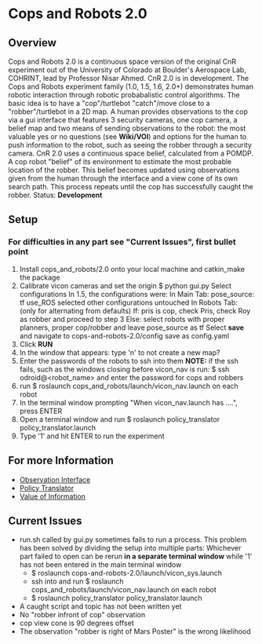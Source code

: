 # Cops and Robots 2.0
## Overview
Cops and Robots 2.0 is a continuous space version of the original CnR experiment out of the University of Colorado at Boulder's Aerospace Lab, COHRINT, lead by Professor Nisar Ahmed. CnR 2.0 is in development. The Cops and Robots experiment family (1.0, 1.5, 1.6, 2.0+) demonstrates human robotic interaction through robotic probabalistic control algorithms. The basic idea is to have a "cop"/turtlebot "catch"/move close to a "robber"/turtlebot in a 2D map. A human provides observations to the cop via a gui interface that features 3 security cameras, one cop camera, a belief map and two means of sending observations to the robot: the most valuable yes or no questions (see **Wiki/VOI**) and options for the human to push information to the robot, such as seeing the robber through a security camera. CnR 2.0 uses a continuous space belief, calculated from a POMDP. A cop robot "belief" of its environment to estimate the most probable location of the robber. This belief becomes updated using observations given from the human through the interface and a view cone of its own search path. This process repeats until the cop has successfully caught the robber. 
Status: **Development**
## Setup
### **For difficulties in any part see "Current Issues", first bullet point** ###
1) Install cops_and_robots/2.0 onto your local machine and catkin_make the package
2) Calibrate vicon cameras and set the origin
$ python gui.py
Select configurations
	In 1.5, the configurations were:
		In Main Tab:
			pose_source: tf
			use_ROS selected
			other configurations untouched
		In Robots Tab: (only for alternating from defaults)
			If: pris is cop, check Pris, check Roy as robber and proceed to step 3
			Else: select robots with proper planners, proper cop/robber and leave
				pose_source as tf
				Select **save** and navigate to cops-and-robots-2.0/config
				save as config.yaml
3) Click **RUN**
4) In the window that appears: type 'n' to not create a new map?
5) Enter the passwords of the robots to ssh into them
	__NOTE:__ if the ssh fails, such as the windows closing before vicon_nav is run:
		$ ssh odroid@<robot_name> and enter the password for cops and robbers
6) run $ roslaunch cops_and_robots/launch/vicon_nav.launch on each robot
7) In the terminal window prompting "When vicon_nav.launch has ....", press ENTER
8) Open a terminal window and run $ roslaunch policy_translator policy_translator.launch
9) Type '1' and hit ENTER to run the experiment


## For more Information
* [Observation Interface](https://github.com/COHRINT/cops-and-robots-2.0/wiki/Observation-Interface)
* [Policy Translator](https://github.com/COHRINT/cops-and-robots-2.0/wiki/Policy-Translator)
* [Value of Information](https://github.com/COHRINT/cops-and-robots-2.0/wiki/Questions-and-Value-of-Information)

## Current Issues

* run.sh called by gui.py sometimes fails to run a process.
	This problem has been solved by dividing the setup into multiple parts:
	Whichever part failed to open can be rerun **in a separate terminal window** while '1' has not been entered in the main terminal window
	- $ roslaunch cops-and-robots-2.0/launch/vicon_sys.launch
	- ssh into and run $ roslaunch cops_and_robots/launch/vicon_nav.launch on each robot
	- $ roslaunch policy_translator policy_translator.launch
* A caught script and topic has not been written yet
* No "robber infront of cop" observation
* cop view cone is 90 degrees offset
* The observation "robber is right of Mars Poster" is the wrong likelihood
